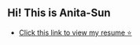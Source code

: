 ## Hi! This is Anita-Sun
 - [Click this link to view my resume ⭐](https://anita-mul.github.io/resume/)